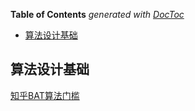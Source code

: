 <!-- START doctoc generated TOC please keep comment here to allow auto update -->
<!-- DON'T EDIT THIS SECTION, INSTEAD RE-RUN doctoc TO UPDATE -->
**Table of Contents**  *generated with [DocToc](https://github.com/thlorenz/doctoc)*

- [算法设计基础](#%E7%AE%97%E6%B3%95%E8%AE%BE%E8%AE%A1%E5%9F%BA%E7%A1%80)

<!-- END doctoc generated TOC please keep comment here to allow auto update -->

## 算法设计基础

[知乎BAT算法门槛](https://www.zhihu.com/question/55522593/answer/732877803)

